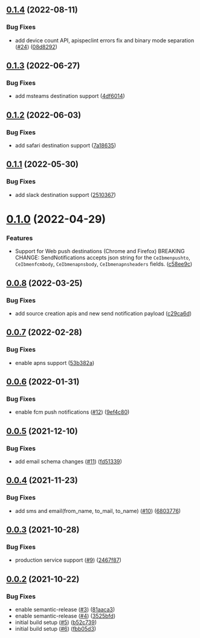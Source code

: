 ## [0.1.4](https://github.com/IBM/event-notifications-node-admin-sdk/compare/v0.1.3...v0.1.4) (2022-08-11)


### Bug Fixes

* add device count API, apispeclint errors fix and binary mode separation ([#24](https://github.com/IBM/event-notifications-node-admin-sdk/issues/24)) ([08d8292](https://github.com/IBM/event-notifications-node-admin-sdk/commit/08d829268f9689e2fe4d405a48d2556147695b5c))

## [0.1.3](https://github.com/IBM/event-notifications-node-admin-sdk/compare/v0.1.2...v0.1.3) (2022-06-27)


### Bug Fixes

* add msteams destination support ([4df6014](https://github.com/IBM/event-notifications-node-admin-sdk/commit/4df60146a8217e04acb98cad10993be17c53e1c5))

## [0.1.2](https://github.com/IBM/event-notifications-node-admin-sdk/compare/v0.1.1...v0.1.2) (2022-06-03)


### Bug Fixes

* add safari destination support ([7a18635](https://github.com/IBM/event-notifications-node-admin-sdk/commit/7a18635e3886ee38e0a81eb3fea2d6facb8c4e69))

## [0.1.1](https://github.com/IBM/event-notifications-node-admin-sdk/compare/v0.1.0...v0.1.1) (2022-05-30)


### Bug Fixes

* add slack destination support ([2510367](https://github.com/IBM/event-notifications-node-admin-sdk/commit/2510367055d16996b5b1c8e218090e7c1e460313))

# [0.1.0](https://github.com/IBM/event-notifications-node-admin-sdk/compare/v0.0.8...v0.1.0) (2022-04-29)


### Features

* Support for Web push destinations (Chrome and Firefox)  BREAKING CHANGE: SendNotifications accepts json string for the `CeIbmenpushto`, `CeIbmenfcmbody`, `CeIbmenapnsbody`, `CeIbmenapnsheaders` fields. ([c58ee9c](https://github.com/IBM/event-notifications-node-admin-sdk/commit/c58ee9c9b4fe9e0efcbfd38539843e540ec7fc3a))

## [0.0.8](https://github.com/IBM/event-notifications-node-admin-sdk/compare/v0.0.7...v0.0.8) (2022-03-25)


### Bug Fixes

* add source creation apis and new send notification payload ([c29ca6d](https://github.com/IBM/event-notifications-node-admin-sdk/commit/c29ca6d5933c109c163b58af24c470ba24d2e83f))

## [0.0.7](https://github.com/IBM/event-notifications-node-admin-sdk/compare/v0.0.6...v0.0.7) (2022-02-28)


### Bug Fixes

* enable apns support ([53b382a](https://github.com/IBM/event-notifications-node-admin-sdk/commit/53b382a879342c69a8337df366a16112105a9c88))

## [0.0.6](https://github.com/IBM/event-notifications-node-admin-sdk/compare/v0.0.5...v0.0.6) (2022-01-31)


### Bug Fixes

* enable fcm push notifications ([#12](https://github.com/IBM/event-notifications-node-admin-sdk/issues/12)) ([9ef4c80](https://github.com/IBM/event-notifications-node-admin-sdk/commit/9ef4c801f2004698c731241e3e54aca98579fb78))

## [0.0.5](https://github.com/IBM/event-notifications-node-admin-sdk/compare/v0.0.4...v0.0.5) (2021-12-10)


### Bug Fixes

* add email schema changes ([#11](https://github.com/IBM/event-notifications-node-admin-sdk/issues/11)) ([fd51339](https://github.com/IBM/event-notifications-node-admin-sdk/commit/fd51339b5c4b954b6e0736fc42288d27b4c55dae))

## [0.0.4](https://github.com/IBM/event-notifications-node-admin-sdk/compare/v0.0.3...v0.0.4) (2021-11-23)


### Bug Fixes

* add sms and email(from_name, to_mail, to_name) ([#10](https://github.com/IBM/event-notifications-node-admin-sdk/issues/10)) ([6803776](https://github.com/IBM/event-notifications-node-admin-sdk/commit/6803776f0eea57ffded44eebab6bfc26e5575e01))

## [0.0.3](https://github.com/IBM/event-notifications-node-admin-sdk/compare/v0.0.2...v0.0.3) (2021-10-28)


### Bug Fixes

* production service support ([#9](https://github.com/IBM/event-notifications-node-admin-sdk/issues/9)) ([2467f87](https://github.com/IBM/event-notifications-node-admin-sdk/commit/2467f871025d87c70f7f44b138b211964f3270af))

## [0.0.2](https://github.com/IBM/event-notifications-node-admin-sdk/compare/v0.0.1...v0.0.2) (2021-10-22)


### Bug Fixes

* enable semantic-release ([#3](https://github.com/IBM/event-notifications-node-admin-sdk/issues/3)) ([81aaca3](https://github.com/IBM/event-notifications-node-admin-sdk/commit/81aaca31e1104ef3809486cbe7fa9afc59858478))
* enable semantic-release ([#4](https://github.com/IBM/event-notifications-node-admin-sdk/issues/4)) ([3525bfd](https://github.com/IBM/event-notifications-node-admin-sdk/commit/3525bfd137c501421fdea35dd67f7f9ab57dc729))
* initial build setup ([#5](https://github.com/IBM/event-notifications-node-admin-sdk/issues/5)) ([b52c739](https://github.com/IBM/event-notifications-node-admin-sdk/commit/b52c73943f193024302b7f4b50d326f3bce4339f))
* initial build setup ([#6](https://github.com/IBM/event-notifications-node-admin-sdk/issues/6)) ([fbb05d3](https://github.com/IBM/event-notifications-node-admin-sdk/commit/fbb05d3a66473ba1b29cf7e8f60eae81b18d0d0e))
